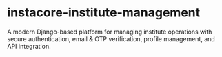 # instacore-institute-management
A modern Django-based platform for managing institute operations with secure authentication, email &amp; OTP verification, profile management, and API integration.
